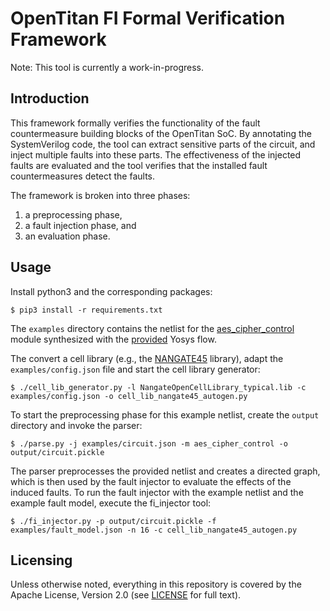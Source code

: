 # OpenTitan FI Formal Verification Framework
Note: This tool is currently a work-in-progress.
## Introduction
This framework formally verifies the functionality of the fault countermeasure
building blocks of the OpenTitan SoC. By annotating the SystemVerilog code, the 
tool can extract sensitive parts of the circuit, and inject multiple faults into 
these parts. The effectiveness of the injected faults are
evaluated and the tool verifies that the installed fault countermeasures detect 
the faults.

The framework is broken into three phases:

1. a preprocessing phase,
2. a fault injection phase, and
3. an evaluation phase.

## Usage
Install python3 and the corresponding packages:
```console
$ pip3 install -r requirements.txt
```

The `examples` directory contains the netlist for the 
[aes_cipher_control](https://github.com/lowRISC/opentitan/blob/master/hw/ip/aes/rtl/aes_cipher_control.sv) 
module synthesized with the 
[provided](https://github.com/lowRISC/opentitan/tree/master/hw/ip/aes/pre_syn) 
Yosys flow.

The convert a cell library (e.g., the 
[NANGATE45](https://github.com/The-OpenROAD-Project/OpenROAD-flow-scripts/tree/master/flow/platforms/nangate45/lib) library), 
adapt the `examples/config.json` file and start the cell library generator:
```console
$ ./cell_lib_generator.py -l NangateOpenCellLibrary_typical.lib -c examples/config.json -o cell_lib_nangate45_autogen.py
```
To start the preprocessing phase for this  example netlist, create 
the `output` directory and invoke the parser:
```console
$ ./parse.py -j examples/circuit.json -m aes_cipher_control -o output/circuit.pickle
```
The parser preprocesses the provided netlist and creates a directed graph, which
is then used by the fault injector to evaluate the effects of the induced 
faults. To run the fault injector with the example netlist and the example fault
model, execute the fi_injector tool:
```console
$ ./fi_injector.py -p output/circuit.pickle -f examples/fault_model.json -n 16 -c cell_lib_nangate45_autogen.py
```

## Licensing

Unless otherwise noted, everything in this repository is covered by the Apache
License, Version 2.0 (see [LICENSE](./LICENSE) for full text).